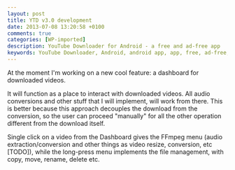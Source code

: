 ```yaml
---
layout: post
title: YTD v3.0 development
date: 2013-07-08 13:20:58 +0100
comments: true
categories: [WP-imported]
description: YouTube Downloader for Android - a free and ad-free app
keywords: YouTube Downloader, Android, android app, app, free, ad-free, no ads, dentex, video, YouTube, downloader
---
```


At the moment I'm working on a new cool feature: a dashboard for downloaded videos.

It will function as a place to interact with downloaded videos. All audio conversions and other stuff that I will implement, will work from there. This is better because this approach decouples the download from the conversion, so the user can proceed "manually" for all the other operation different from the download itself.

Single click on a video from the Dashboard gives the FFmpeg menu (audio extraction/conversion and other things as video resize, conversion, etc [TODO]), while the long-press menu implements the file management, with copy, move, rename, delete etc.

